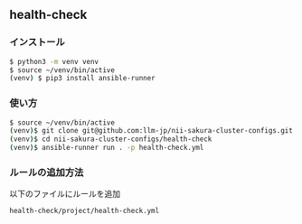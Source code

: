 ## health-check

### インストール

```bash
$ python3 -m venv venv
$ source ~/venv/bin/active
(venv) $ pip3 install ansible-runner
```

### 使い方

```bash
$ source ~/venv/bin/active
(venv)$ git clone git@github.com:llm-jp/nii-sakura-cluster-configs.git
(venv)$ cd nii-sakura-cluster-configs/health-check
(venv)$ ansible-runner run . -p health-check.yml
```

### ルールの追加方法

以下のファイルにルールを追加

```text
health-check/project/health-check.yml
```
